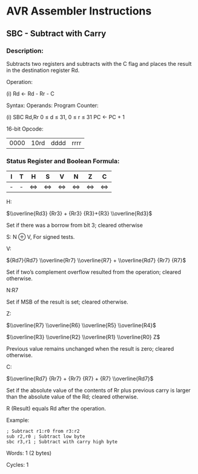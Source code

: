 AVR Assembler Instructions
==========================

SBC - Subtract with Carry
-------------------------

### <a href="" id="N185A7"></a> Description:

Subtracts two registers and subtracts with the C flag and places the result in the destination register Rd.

Operation:

(i) Rd ← Rd - Rr - C

Syntax: Operands: Program Counter:

(i) SBC Rd,Rr 0 ≤ d ≤ 31, 0 ≤ r ≤ 31 PC ← PC + 1

16-bit Opcode:

|      |      |      |      |
|------|------|------|------|
| 0000 | 10rd | dddd | rrrr |

### <a href="" id="N185DA"></a> Status Register and Boolean Formula:

| I   | T   | H   | S   | V   | N   | Z   | C   |
|-----|-----|-----|-----|-----|-----|-----|-----|
| -   | -   | ⇔   | ⇔   | ⇔   | ⇔   | ⇔   | ⇔   |

H:

$\\overline{Rd3} {Rr3} + {Rr3} {R3}+{R3} \\overline{Rd3}$

Set if there was a borrow from bit 3; cleared otherwise

S: N ⊕ V, For signed tests.

V:

${Rd7}{Rd7} \\overline{Rr7} \\overline{R7} + \\overline{Rd7} {Rr7} {R7}$

Set if two’s complement overflow resulted from the operation; cleared otherwise.

N:R7

Set if MSB of the result is set; cleared otherwise.

Z:

$\\overline{R7} \\overline{R6} \\overline{R5} \\overline{R4}$

$\\overline{R3} \\overline{R2} \\overline{R1} \\overline{R0} Z$

Previous value remains unchanged when the result is zero; cleared otherwise.

C:

$\\overline{Rd7} {Rr7} + {Rr7} {R7} + {R7} \\overline{Rd7}$

Set if the absolute value of the contents of Rr plus previous carry is larger than the absolute value of the Rd; cleared otherwise.

R (Result) equals Rd after the operation.

Example:

``` programlisting
; Subtract r1:r0 from r3:r2
sub r2,r0 ; Subtract low byte
sbc r3,r1 ; Subtract with carry high byte
```

Words: 1 (2 bytes)

Cycles: 1
